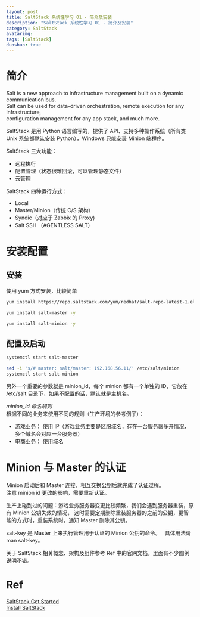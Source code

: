 ```yaml
---
layout: post
title: SaltStack 系统性学习 01 - 简介及安装
description: "SaltStack 系统性学习 01 - 简介及安装"
category: SaltStack
avatarimg:
tags: [SaltStack]
duoshuo: true
---
```


# 简介

> 
Salt is a new approach to infrastructure management built on a dynamic communication bus.   
Salt can be used for data-driven orchestration, remote execution for any infrastructure,   
configuration management for any app stack, and much more.  

> 
SaltStack 是用 Python 语言编写的，提供了 API、支持多种操作系统（所有类 Unix 系统都默认安装 Python），Windows 只能安装 Minion 端程序。

SaltStack 三大功能：

* 远程执行
* 配置管理（状态很难回滚，可以管理静态文件）
* 云管理

SaltStack 四种运行方式：

* Local
* Master/Minion（传统 C/S 架构）
* Syndic（对应于 Zabbix 的 Proxy)
* Salt SSH （AGENTLESS SALT）

# 安装配置

## 安装

使用 yum 方式安装，比较简单

```bash
yum install https://repo.saltstack.com/yum/redhat/salt-repo-latest-1.el7.noarch.rpm -y

yum install salt-master -y

yum install salt-minion -y
```   
 
## 配置及启动

```bash
systemctl start salt-master

sed -i 's/# master: salt/master: 192.168.56.11/' /etc/salt/minion
systemctl start salt-minion
```    

另外一个重要的参数就是 minion_id，每个 minion 都有一个单独的 ID，它放在 /etc/salt 目录下，如果不配置的话，默认就是主机名。

*minion_id 命名规则*   
根据不同的业务来使用不同的规则（生产环境的参考例子）：

* 游戏业务： 使用 IP（游戏业务主要是区服域名，存在一台服务器多开情况，多个域名会对应一台服务器）
* 电商业务： 使用域名

# Minion 与 Master 的认证

Minion 启动后和 Master 连接，相互交换公钥后就完成了认证过程。   
注意 minion id 更改的影响，需要重新认证。

>
生产上碰到过的问题：游戏业务服务器变更比较频繁，我们会遇到服务器重装，原有 Minion 公钥失效的情况，
这时需要定期删除重装服务器的之前的公钥，更智能的方式时，重装系统时，通知 Master 删除其公钥。

salt-key 是 Master 上来执行管理用于认证的 Minion 公钥的命令。  
具体用法请 man salt-key。

关于 SaltStack 相关概念、架构及组件参考 Ref 中的官网文档，里面有不少图例说明不错。

# Ref
[SaltStack Get Started](https://docs.saltstack.com/en/getstarted/)  
[Install SaltStack](https://repo.saltstack.com/#rhel)  

